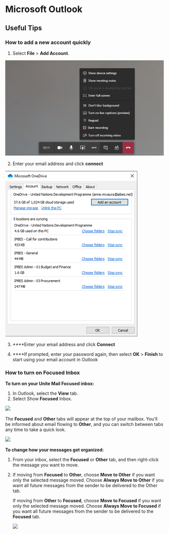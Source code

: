 # Microsoft Outlook

## Useful Tips

### How to add a new account quickly

1. Select **File** &gt; **Add Account**.

![](../.gitbook/assets/image%20%286%29.png)

2. Enter your email address and click **connect**

![](../.gitbook/assets/image%20%2816%29.png)

3. ****Enter your email address and click **Connect**

4. ****If prompted, enter your password again, then select **OK** &gt; **Finish** to start using your email account in Outlook

### How to turn on Focused Inbox

**To turn on your Unite Mail Focused inbox:**

1. In Outlook, select the **View** tab.
2. Select Show **Focused** Inbox.

![](https://iseek-external.un.org/system/files/styles/large/private/focused_inbox_1.png?itok=jc7unI3I)

The **Focused** and **Other** tabs will appear at the top of your mailbox. You’ll be informed about email flowing to **Other**, and you can switch between tabs any time to take a quick look.

![](https://iseek-external.un.org/system/files/styles/large/private/focused_inbox_2.png?itok=qZhdKPPY)

**To change how your messages get organized:**

1. From your inbox, select the **Focused** or **Other** tab, and then right-click the message you want to move.
2. If moving from **Focused** to **Other**, choose **Move to Other** if you want only the selected message moved. Choose **Always Move to Other** if you want all future messages from the sender to be delivered to the Other tab.

   If moving from **Other** to **Focused**, choose **Move to Focused** if you want only the selected message moved. Choose **Always Move to Focused** if you want all future messages from the sender to be delivered to the **Focused** tab.

   ![](https://iseek-external.un.org/system/files/styles/large/private/focused_inbox_3.png?itok=sJfGcwpO)



